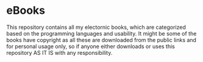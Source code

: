# eBooks
This repository contains all my electornic books, which are categorized based on the programming languages and usability. It might be some of the books have copyright as all these are downloaded from the public links and for personal usage only, so if anyone either downloads or uses this repository AS IT IS with any responsibility.
